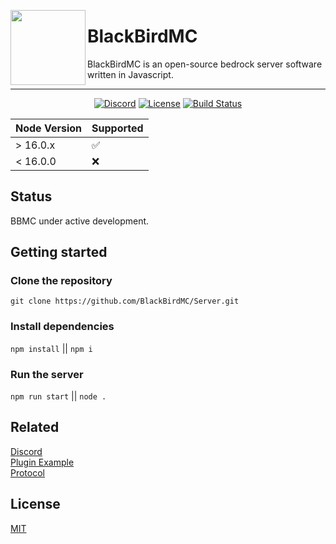 <img width="120px" align="left" src="https://media.discordapp.net/attachments/1099287728857821224/1099314814456692747/Untitled.png"></img>

# BlackBirdMC

BlackBirdMC is an open-source bedrock server software written in Javascript.

---

<p align="center">
	<a href="https://discord.gg/sCrAZbGtfr"><img src="https://img.shields.io/discord/1070387552126763152?label=discord&color=7289DA&logo=discord" alt="Discord" /></a>
	<a href="https://github.com/BlackBirdMC/Server/blob/main/LICENSE"><img src="https://img.shields.io/badge/license-MIT-green" alt="License" /></a>
	<a href="https://github.com/BlackBirdMC/Server/actions/workflows/npm-grunt.yml"><img src="https://github.com/BlackBirdMC/Server/actions/workflows/npm-grunt.yml/badge.svg" alt="Build Status" /></a>
</p>

| Node Version | Supported          |
| ------------ | ------------------ |
| > 16.0.x     | :white_check_mark: |
| < 16.0.0    | :x:                |

## Status

BBMC under active development.

## Getting started

### Clone the repository
`git clone https://github.com/BlackBirdMC/Server.git`

### Install dependencies
`npm install` || `npm i`

### Run the server
`npm run start` || `node .`

## Related

[Discord](https://discord.gg/rZ6DBFzDYe) <br>
[Plugin Example](https://github.com/BlackBirdMC/Example-Plugin) <br>
[Protocol](https://github.com/BlackBirdMC/Protocol)

## License

[MIT](/LICENSE)
